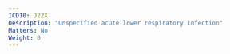 ```yaml
---
ICD10: J22X
Description: "Unspecified acute lower respiratory infection"
Matters: No
Weight: 0
---
```

